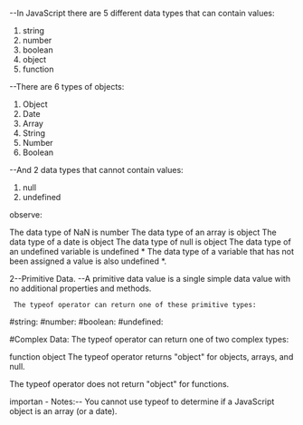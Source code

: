 --In JavaScript there are 5 different data types that can contain values:

1) string
2) number
3) boolean
4) object
5) function

--There are 6 types of objects:

1) Object
2) Date
3) Array
4) String
5) Number
6) Boolean

--And 2 data types that cannot contain values:

1) null
2) undefined



observe:

The data type of NaN is number
The data type of an array is object
The data type of a date is object
The data type of null is object
The data type of an undefined variable is undefined *
The data type of a variable that has not been assigned a value is also undefined *.



2--Primitive Data.
--A primitive data value is a single simple data value with no additional properties and methods.

     The typeof operator can return one of these primitive types:

#string:
#number:
#boolean:
#undefined:
  
#Complex Data:
The typeof operator can return one of two complex types:

function
object
The typeof operator returns "object" for objects, arrays, and null.

The typeof operator does not return "object" for functions.



importan - Notes:--
  You cannot use typeof to determine if a JavaScript object is an array (or a date).